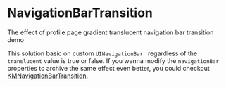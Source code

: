 # NavigationBarTransition
The effect of profile page gradient translucent navigation bar transition demo

This solution basic on custom `UINavigationBar ` regardless of the `translucent` value is true or false. If you wanna modify the `navigationBar` properties to archive the same effect even better, you could checkout [KMNavigationBarTransition](https://github.com/MoZhouqi/KMNavigationBarTransition).